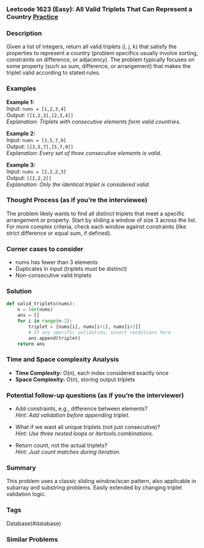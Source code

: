 ### Leetcode 1623 (Easy): All Valid Triplets That Can Represent a Country [Practice](https://leetcode.com/problems/all-valid-triplets-that-can-represent-a-country)

### Description  
Given a list of integers, return all valid triplets (i, j, k) that satisfy the properties to represent a country (problem specifics usually involve sorting, constraints on difference, or adjacency). The problem typically focuses on some property (such as sum, difference, or arrangement) that makes the triplet valid according to stated rules.

### Examples  
**Example 1:**  
Input: `nums = [1,2,3,4]`  
Output: `[[1,2,3],[2,3,4]]`  
*Explanation: Triplets with consecutive elements form valid countries.*

**Example 2:**  
Input: `nums = [3,5,7,9]`  
Output: `[[3,5,7],[5,7,9]]`  
*Explanation: Every set of three consecutive elements is valid.*

**Example 3:**  
Input: `nums = [2,2,2,3]`  
Output: `[[2,2,2]]`  
*Explanation: Only the identical triplet is considered valid.*

### Thought Process (as if you’re the interviewee)  
The problem likely wants to find all distinct triplets that meet a specific arrangement or property. Start by sliding a window of size 3 across the list. For more complex criteria, check each window against constraints (like strict difference or equal sum, if defined).

### Corner cases to consider  
- nums has fewer than 3 elements
- Duplicates in input (triplets must be distinct)
- Non-consecutive valid triplets

### Solution

```python
def valid_triplets(nums):
    n = len(nums)
    ans = []
    for i in range(n-2):
        triplet = [nums[i], nums[i+1], nums[i+2]]
        # If any specific validation, insert conditions here
        ans.append(triplet)
    return ans
```

### Time and Space complexity Analysis  
- **Time Complexity:** O(n), each index considered exactly once
- **Space Complexity:** O(n), storing output triplets

### Potential follow-up questions (as if you’re the interviewer)  

- Add constraints, e.g., difference between elements?  
  *Hint: Add validation before appending triplet.*

- What if we want all unique triplets (not just consecutive)?  
  *Hint: Use three nested loops or itertools.combinations.*

- Return count, not the actual triplets?  
  *Hint: Just count matches during iteration.*

### Summary
This problem uses a classic sliding window/scan pattern, also applicable in subarray and substring problems. Easily extended by changing triplet validation logic.

### Tags
Database(#database)

### Similar Problems
